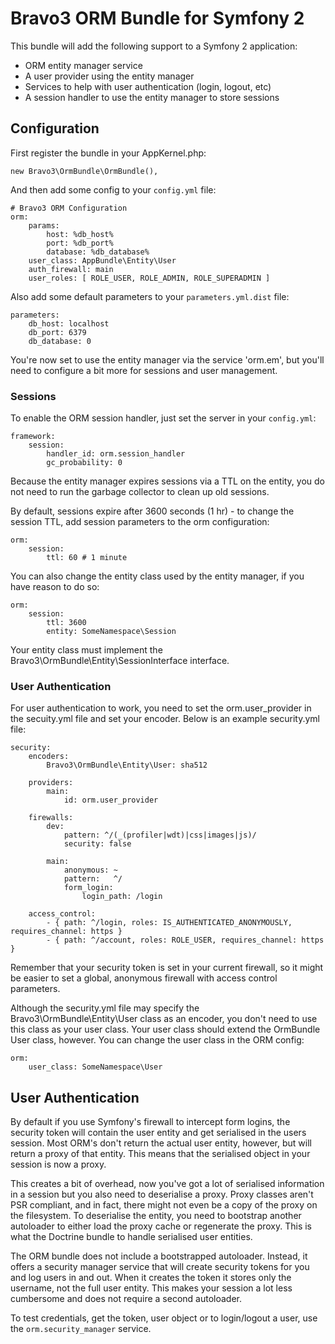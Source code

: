 Bravo3 ORM Bundle for Symfony 2
===============================
This bundle will add the following support to a Symfony 2 application:

* ORM entity manager service
* A user provider using the entity manager
* Services to help with user authentication (login, logout, etc)
* A session handler to use the entity manager to store sessions

Configuration
-------------
First register the bundle in your AppKernel.php:

    new Bravo3\OrmBundle\OrmBundle(),
    
And then add some config to your `config.yml` file:

    # Bravo3 ORM Configuration
    orm:
        params:
            host: %db_host%
            port: %db_port%
            database: %db_database%
        user_class: AppBundle\Entity\User
        auth_firewall: main
        user_roles: [ ROLE_USER, ROLE_ADMIN, ROLE_SUPERADMIN ]

Also add some default parameters to your `parameters.yml.dist` file:

    parameters:
        db_host: localhost
        db_port: 6379
        db_database: 0
    
You're now set to use the entity manager via the service 'orm.em', but you'll need to configure a bit more for sessions
and user management.

### Sessions
To enable the ORM session handler, just set the server in your `config.yml`:

    framework:
        session:
            handler_id: orm.session_handler
            gc_probability: 0

Because the entity manager expires sessions via a TTL on the entity, you do not need to run the garbage collector to
clean up old sessions.

By default, sessions expire after 3600 seconds (1 hr) - to change the session TTL, add session parameters to the orm
configuration:

    orm:
        session:
            ttl: 60 # 1 minute

You can also change the entity class used by the entity manager, if you have reason to do so:

    orm:
        session:
            ttl: 3600
            entity: SomeNamespace\Session

Your entity class must implement the Bravo3\OrmBundle\Entity\SessionInterface interface.

### User Authentication
For user authentication to work, you need to set the orm.user_provider in the secuity.yml file and set your encoder.
Below is an example security.yml file:

    security:
        encoders:
            Bravo3\OrmBundle\Entity\User: sha512
    
        providers:
            main:
                id: orm.user_provider
    
        firewalls:
            dev:
                pattern: ^/(_(profiler|wdt)|css|images|js)/
                security: false
    
            main:
                anonymous: ~
                pattern:   ^/
                form_login:
                    login_path: /login
    
        access_control:
            - { path: ^/login, roles: IS_AUTHENTICATED_ANONYMOUSLY, requires_channel: https }
            - { path: ^/account, roles: ROLE_USER, requires_channel: https }

Remember that your security token is set in your current firewall, so it might be easier to set a global, anonymous
firewall with access control parameters.

Although the security.yml file may specify the Bravo3\OrmBundle\Entity\User class as an encoder, you don't need to use
this class as your user class. Your user class should extend the OrmBundle User class, however. You can change the 
user class in the ORM config:

    orm:
        user_class: SomeNamespace\User

User Authentication
-------------------
By default if you use Symfony's firewall to intercept form logins, the security token will contain the user entity
and get serialised in the users session. Most ORM's don't return the actual user entity, however, but will return a
proxy of that entity. This means that the serialised object in your session is now a proxy.

This creates a bit of overhead, now you've got a lot of serialised information in a session but you also need to
deserialise a proxy. Proxy classes aren't PSR compliant, and in fact, there might not even be a copy of the proxy on
the filesystem. To deserialise the entity, you need to bootstrap another autoloader to either load the proxy cache or
regenerate the proxy. This is what the Doctrine bundle to handle serialised user entities.

The ORM bundle does not include a bootstrapped autoloader. Instead, it offers a security manager service that will
create security tokens for you and log users in and out. When it creates the token it stores only the username, not
the full user entity. This makes your session a lot less cumbersome and does not require a second autoloader.

To test credentials, get the token, user object or to login/logout a user, use the `orm.security_manager` service.

